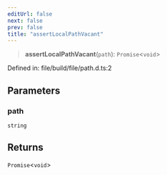 ```yaml
---
editUrl: false
next: false
prev: false
title: "assertLocalPathVacant"
---
```


> **assertLocalPathVacant**(`path`): `Promise`\<`void`\>

Defined in: file/build/file/path.d.ts:2

## Parameters

### path

`string`

## Returns

`Promise`\<`void`\>
